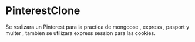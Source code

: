 # PinterestClone
Se realizara un Pinterest para la practica de mongoose , express , pasport y multer , tambien se utilizara express session para las cookies.
